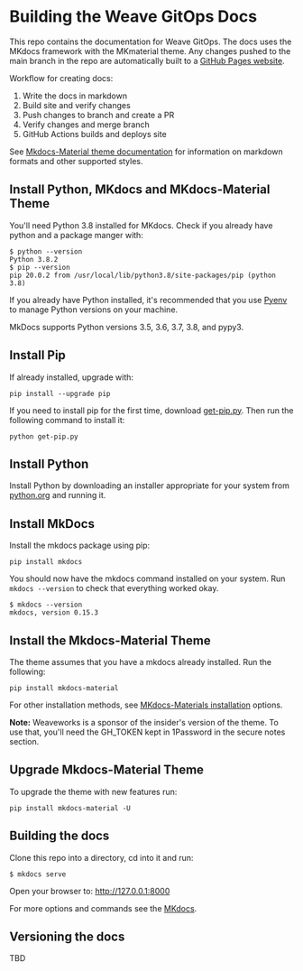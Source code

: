 # Building the Weave GitOps Docs

This repo contains the documentation for Weave GitOps.  The docs uses the MKdocs framework with the MKmaterial theme. Any changes pushed to the main branch in the repo are automatically built to a [GitHub Pages website](https://weaveworks.github.io/weave-gitops-docs/).

Workflow for creating docs:

1. Write the docs in markdown
2. Build site and verify changes
3. Push changes to branch and create a PR
4. Verify changes and merge branch
5. GitHub Actions builds and deploys site

See [Mkdocs-Material theme documentation](https://squidfunk.github.io/mkdocs-material/reference/abbreviations/) for information on markdown formats and other supported styles.

## Install Python, MKdocs and MKdocs-Material Theme

You'll need Python 3.8 installed for MKdocs. Check if you already have python and a package manger with:

```shell
$ python --version
Python 3.8.2
$ pip --version
pip 20.0.2 from /usr/local/lib/python3.8/site-packages/pip (python 3.8)
```

If you already have Python installed, it's recommended that you use [Pyenv](https://github.com/pyenv/pyenv-installer) to manage Python versions on your machine.

MkDocs supports Python versions 3.5, 3.6, 3.7, 3.8, and pypy3.

## Install Pip

If already installed, upgrade with:

`pip install --upgrade pip`

If you need to install pip for the first time, download [get-pip.py](https://bootstrap.pypa.io/get-pip.py). Then run the following command to install it:

`python get-pip.py`

## Install Python

Install Python by downloading an installer appropriate for your system from [python.org](https://www.python.org) and running it.

## Install MkDocs

Install the mkdocs package using pip:

`pip install mkdocs`

You should now have the mkdocs command installed on your system. Run `mkdocs
--version` to check that everything worked okay.

```shell
$ mkdocs --version
mkdocs, version 0.15.3
```

## Install the Mkdocs-Material Theme

The theme assumes that you have a mkdocs already installed. Run the following:

`pip install mkdocs-material`

For other installation methods, see [MKdocs-Materials installation](https://squidfunk.github.io/mkdocs-material/getting-started/) options.

**Note:** Weaveworks is a sponsor of the insider's version of the theme. To use that, you'll need the GH_TOKEN kept in 1Password in the secure notes section.

## Upgrade Mkdocs-Material Theme

To upgrade the theme with new features run:

`pip install mkdocs-material -U`

## Building the docs

Clone this repo into a directory, cd into it and run:

`$ mkdocs serve`

Open your browser to: <http://127.0.0.1:8000>

For more options and commands see the [MKdocs](https://www.mkdocs.org/).

## Versioning the docs

TBD
